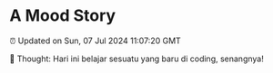 # A Mood Story

⏰ Updated on Sun, 07 Jul 2024 11:07:20 GMT

💭 Thought: Hari ini belajar sesuatu yang baru di coding, senangnya!

